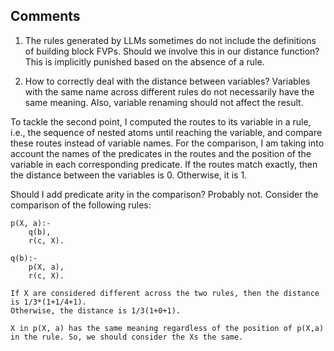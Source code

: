 ## Comments

1. The rules generated by LLMs sometimes do not include the definitions of building block FVPs. Should we involve this in our distance function? This is implicitly punished based on the absence of a rule. 

2. How to correctly deal with the distance between variables? Variables with the same name across different rules do not necessarily have the same meaning. Also, variable renaming should not affect the result.

To tackle the second point, I computed the routes to its variable in a rule, i.e., the sequence of nested atoms until reaching the variable, and compare these routes instead of variable names.
For the comparison, I am taking into account the names of the predicates in the routes and the position of the variable in each corresponding predicate.
If the routes match exactly, then the distance between the variables is 0. Otherwise, it is 1.

Should I add predicate arity in the comparison?
    Probably not. Consider the comparison of the following rules:

    p(X, a):-
        q(b),
        r(c, X).

    q(b):-
        p(X, a),
        r(c, X).

    If X are considered different across the two rules, then the distance is 1/3*(1+1/4+1).
    Otherwise, the distance is 1/3(1+0+1).

    X in p(X, a) has the same meaning regardless of the position of p(X,a) in the rule. So, we should consider the Xs the same.


